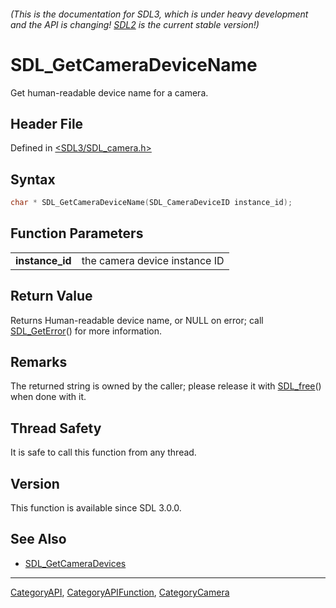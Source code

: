###### (This is the documentation for SDL3, which is under heavy development and the API is changing! [SDL2](https://wiki.libsdl.org/SDL2/) is the current stable version!)
# SDL_GetCameraDeviceName

Get human-readable device name for a camera.

## Header File

Defined in [<SDL3/SDL_camera.h>](https://github.com/libsdl-org/SDL/blob/main/include/SDL3/SDL_camera.h)

## Syntax

```c
char * SDL_GetCameraDeviceName(SDL_CameraDeviceID instance_id);
```

## Function Parameters

|                     |                               |
| ------------------- | ----------------------------- |
| **instance_id**     | the camera device instance ID |

## Return Value

Returns Human-readable device name, or NULL on error; call
[SDL_GetError](SDL_GetError)() for more information.

## Remarks

The returned string is owned by the caller; please release it with
[SDL_free](SDL_free)() when done with it.

## Thread Safety

It is safe to call this function from any thread.

## Version

This function is available since SDL 3.0.0.

## See Also

- [SDL_GetCameraDevices](SDL_GetCameraDevices)

----
[CategoryAPI](CategoryAPI), [CategoryAPIFunction](CategoryAPIFunction), [CategoryCamera](CategoryCamera)

